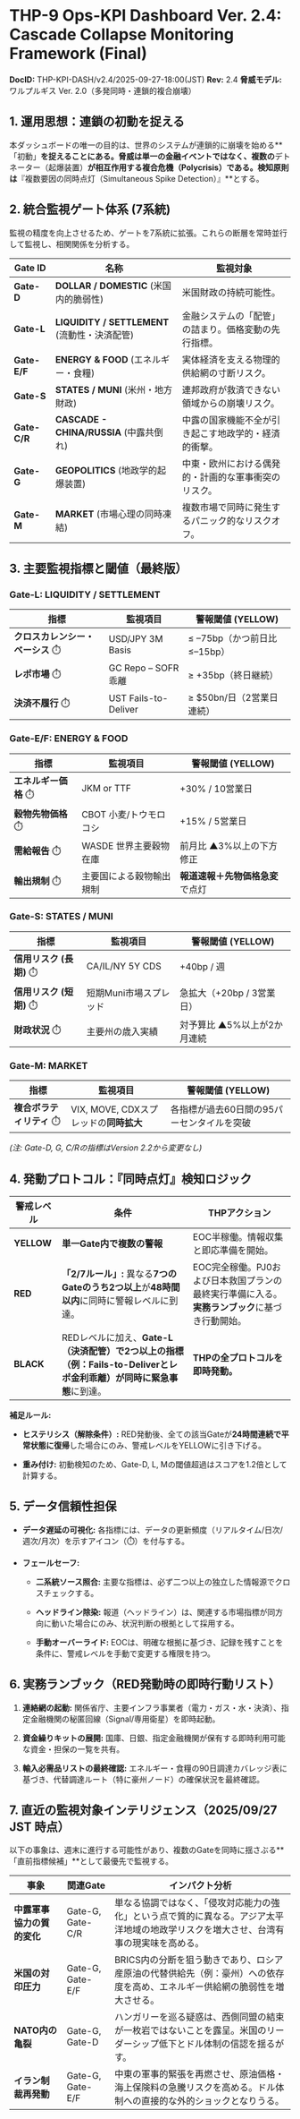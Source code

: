 # THP-9 Ops-KPI Dashboard Ver. 2.4: Cascade Collapse Monitoring Framework (Final)

**DocID:** THP-KPI-DASH/v2.4/2025-09-27-18:00(JST) **Rev:** 2.4 **脅威モデル:** ワルプルギス Ver. 2.0（多発同時・連鎖的複合崩壊）

## 1. 運用思想：連鎖の初動を捉える

本ダッシュボードの唯一の目的は、世界のシステムが連鎖的に崩壊を始める**「初動」**を捉えることにある。脅威は単一の金融イベントではなく、複数の**デトネーター（起爆装置）**が相互作用する複合危機（Polycrisis）である。検知原則は**『複数要因の同時点灯（Simultaneous Spike Detection）』**とする。

## 2. 統合監視ゲート体系 (7系統)

監視の精度を向上させるため、ゲートを7系統に拡張。これらの断層を常時並行して監視し、相関関係を分析する。

|Gate ID|名称|監視対象|
|---|---|---|
|**Gate-D**|**DOLLAR / DOMESTIC** (米国内的脆弱性)|米国財政の持続可能性。|
|**Gate-L**|**LIQUIDITY / SETTLEMENT** (流動性・決済配管)|金融システムの「配管」の詰まり。価格変動の先行指標。|
|**Gate-E/F**|**ENERGY & FOOD** (エネルギー・食糧)|実体経済を支える物理的供給網の寸断リスク。|
|**Gate-S**|**STATES / MUNI** (米州・地方財政)|連邦政府が救済できない領域からの崩壊リスク。|
|**Gate-C/R**|**CASCADE - CHINA/RUSSIA** (中露共倒れ)|中露の国家機能不全が引き起こす地政学的・経済的衝撃。|
|**Gate-G**|**GEOPOLITICS** (地政学的起爆装置)|中東・欧州における偶発的・計画的な軍事衝突のリスク。|
|**Gate-M**|**MARKET** (市場心理の同時凍結)|複数市場で同時に発生するパニック的なリスクオフ。|

## 3. 主要監視指標と閾値（最終版）

### Gate-L: LIQUIDITY / SETTLEMENT

|指標|監視項目|警報閾値 (YELLOW)|
|---|---|---|
|**クロスカレンシー・ベーシス** ⏱️|USD/JPY 3M Basis|≤ –75bp（かつ前日比≤–15bp）|
|**レポ市場** ⏱️|GC Repo – SOFR 乖離|≥ +35bp（終日継続）|
|**決済不履行** ⏱️|UST Fails-to-Deliver|≥ $50bn/日（2営業日連続）|

### Gate-E/F: ENERGY & FOOD

|指標|監視項目|警報閾値 (YELLOW)|
|---|---|---|
|**エネルギー価格** ⏱️|JKM or TTF|+30% / 10営業日|
|**穀物先物価格** ⏱️|CBOT 小麦/トウモロコシ|+15% / 5営業日|
|**需給報告** ⏱️|WASDE 世界主要穀物在庫|前月比 ▲3%以上の下方修正|
|**輸出規制** ⏱️|主要国による穀物輸出規制|**報道速報＋先物価格急変**で点灯|

### Gate-S: STATES / MUNI

|指標|監視項目|警報閾値 (YELLOW)|
|---|---|---|
|**信用リスク (長期)** ⏱️|CA/IL/NY 5Y CDS|+40bp / 週|
|**信用リスク (短期)** ⏱️|短期Muni市場スプレッド|急拡大（+20bp / 3営業日）|
|**財政状況** ⏱️|主要州の歳入実績|対予算比 ▲5%以上が2か月連続|

### Gate-M: MARKET

|指標|監視項目|警報閾値 (YELLOW)|
|---|---|---|
|**複合ボラティリティ** ⏱️|VIX, MOVE, CDXスプレッドの**同時拡大**|各指標が過去60日間の95パーセンタイルを突破|

_(注: Gate-D, G, C/Rの指標はVersion 2.2から変更なし)_

## 4. 発動プロトコル：『同時点灯』検知ロジック

|警戒レベル|条件|THPアクション|
|---|---|---|
|**YELLOW**|**単一Gate内で複数の警報**|EOC半稼働。情報収集と即応準備を開始。|
|**RED**|**「2/7ルール」:** 異なる**7つのGateのうち2つ以上**が**48時間以内**に同時に警報レベルに到達。|EOC完全稼働。PJ0および日本救国プランの最終実行準備に入る。**実務ランブック**に基づき行動開始。|
|**BLACK**|REDレベルに加え、**Gate-L（決済配管）で2つ以上の指標（例：Fails-to-Deliverとレポ金利乖離）が同時に緊急事態**に到達。|**THPの全プロトコルを即時発動。**|

**補足ルール:**

- **ヒステリシス（解除条件）:** RED発動後、全ての該当Gateが**24時間連続で平常状態に復帰**した場合にのみ、警戒レベルをYELLOWに引き下げる。
    
- **重み付け:** 初動検知のため、Gate-D, L, Mの閾値超過はスコアを1.2倍として計算する。
    

## 5. データ信頼性担保

- **データ遅延の可視化:** 各指標には、データの更新頻度（リアルタイム/日次/週次/月次）を示すアイコン（⏱️）を付与する。
    
- **フェールセーフ:**
    
    - **二系統ソース照合:** 主要な指標は、必ず二つ以上の独立した情報源でクロスチェックする。
        
    - **ヘッドライン除染:** 報道（ヘッドライン）は、関連する市場指標が同方向に動いた場合にのみ、状況判断の根拠として採用する。
        
    - **手動オーバーライド:** EOCは、明確な根拠に基づき、記録を残すことを条件に、警戒レベルを手動で変更する権限を持つ。
        

## 6. 実務ランブック（RED発動時の即時行動リスト）

1. **連絡網の起動:** 関係省庁、主要インフラ事業者（電力・ガス・水・決済）、指定金融機関の秘匿回線（Signal/専用衛星）を即時起動。
    
2. **資金繰りキットの展開:** 国庫、日銀、指定金融機関が保有する即時利用可能な資金・担保の一覧を共有。
    
3. **輸入必需品リストの最終確認:** エネルギー・食糧の90日調達カバレッジ表に基づき、代替調達ルート（特に豪州ノード）の確保状況を最終確認。
    

## 7. 直近の監視対象インテリジェンス（2025/09/27 JST 時点）

以下の事象は、週末に進行する可能性があり、複数のGateを同時に揺さぶる**「直前指標候補」**として最優先で監視する。

|事象|関連Gate|インパクト分析|
|---|---|---|
|**中露軍事協力の質的変化**|Gate-G, Gate-C/R|単なる協調ではなく、「侵攻対応能力の強化」という点で質的に異なる。アジア太平洋地域の地政学リスクを増大させ、台湾有事の現実味を高める。|
|**米国の対印圧力**|Gate-G, Gate-E/F|BRICS内の分断を狙う動きであり、ロシア産原油の代替供給先（例：豪州）への依存度を高め、エネルギー供給網の脆弱性を増大させる。|
|**NATO内の亀裂**|Gate-G, Gate-D|ハンガリーを巡る疑惑は、西側同盟の結束が一枚岩ではないことを露呈。米国のリーダーシップ低下とドル体制の信認を揺るがす。|
|**イラン制裁再発動**|Gate-G, Gate-E/F|中東の軍事的緊張を再燃させ、原油価格・海上保険料の急騰リスクを高める。ドル体制への直接的な外的ショックとなりうる。|